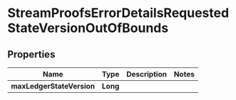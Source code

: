 

# StreamProofsErrorDetailsRequestedStateVersionOutOfBounds


## Properties

| Name | Type | Description | Notes |
|------------ | ------------- | ------------- | -------------|
|**maxLedgerStateVersion** | **Long** |  |  |



